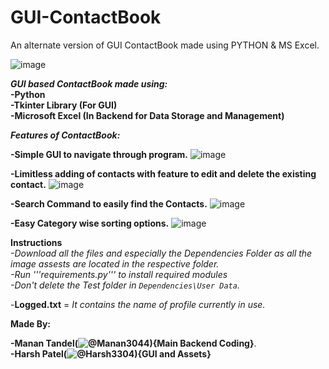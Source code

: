 # GUI-ContactBook
An alternate version of GUI ContactBook made using PYTHON &amp; MS Excel.

![image](https://user-images.githubusercontent.com/81703042/192133152-60200547-2f1f-4bcd-9ff4-f1dbe156800c.png)

**_GUI based ContactBook made using:_**  
 **-Python**  
 **-Tkinter Library (For GUI)**  
 **-Microsoft Excel (In Backend for Data Storage and Management)**  

 
**_**Features of ContactBook:**_**

 **-Simple GUI to navigate through program.**
 ![image](https://user-images.githubusercontent.com/81703042/192133323-3bb8e6c8-7a88-4380-b134-eebef056d0c7.png)
 
 **-Limitless adding of contacts with feature to edit and delete the existing contact.**
 ![image](https://user-images.githubusercontent.com/81703042/192133387-cc03ecb4-c92e-4ccf-b1d0-71e8c87c8017.png)
 
 **-Search Command to easily find the Contacts.**
 ![image](https://user-images.githubusercontent.com/81703042/192133416-5325b9ca-227e-4469-babe-ffda70cc663b.png)
 
 **-Easy Category wise sorting options.**
 ![image](https://user-images.githubusercontent.com/81703042/192134464-fbb9f49e-dbaf-4ea4-b312-f0a6f1f9a188.png)
 
 

**Instructions**  
 _-Download all the files and especially the Dependencies Folder as all the image assests are located in the respective folder.   
 -Run '''requirements.py''' to install required modules   
 -Don't delete the Test folder in ```Dependencies\User Data```._  
 
 
 
-**Logged.txt** = _It contains the name of profile currently in use._   



**Made By:** 

**-Manan Tandel(![@Manan3044](https://github.com/Manan3044)){Main Backend Coding}**.  
**-Harsh Patel(![@Harsh3304](https://github.com/Harsh3304)){GUI and Assets}** 
